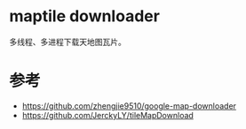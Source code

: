 # maptile downloader
多线程、多进程下载天地图瓦片。

# 参考
- https://github.com/zhengjie9510/google-map-downloader
- https://github.com/JerckyLY/tileMapDownload